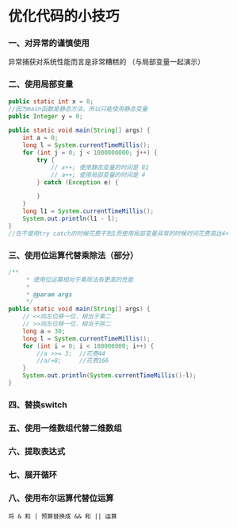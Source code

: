 # 优化代码的小技巧

### 一、对异常的谨慎使用

异常捕获对系统性能而言是非常糟糕的 （与局部变量一起演示）

### 二、使用局部变量

```java
public static int x = 0;
//因为main函数是静态方法，所以只能使用静态变量
public Integer y = 0;

public static void main(String[] args) {
    int a = 0;
    long l = System.currentTimeMillis();
    for (int j = 0; j < 1000000000; j++) {
        try {
            // x++; 使用静态变量的时间是 81
            // a++; 使用局部变量的时间是 4
        } catch (Exception e) {

        }
    }
    long l1 = System.currentTimeMillis();
    System.out.println(l1 - l);
}
//在不使用try catch的时候花费不到1而使用局部变量异常的时候时间花费高达4+
```

### 三、使用位运算代替乘除法（部分）

```java
/**
     * 使用位运算相对于乘除法有更高的性能
     *
     * @param args
     */
public static void main(String[] args) {
    // <<向左位移一位，相当于乘二
    // >>向左位移一位，相当于除二
    long a = 30;
    long l = System.currentTimeMillis();
    for (int i = 0; i < 100000000; i++) {
        //a >>= 3;  //花费44
        //a/=8;     //花费166
    }
    System.out.println(System.currentTimeMillis()-l);
}

```

### 四、替换switch

### 五、使用一维数组代替二维数组

### 六、提取表达式

### 七、展开循环

### 八、使用布尔运算代替位运算

`将 & 和 | 预算替换成 && 和 || 运算`

